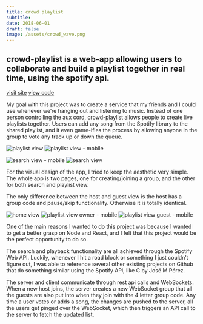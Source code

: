 ```yaml
---
title: crowd playlist
subtitle:
date: 2018-06-01
draft: false
image: /assets/crowd_wave.png
---
```


## crowd-playlist is a web-app allowing users to collaborate and build a playlist together in real time, using the spotify api.

[visit site](http://cly.li/live/crowd)
[view code](https://github.com/claytercek/crowd-playlist)

My goal with this project was to create a service that my friends and I could use whenever we’re hanging out and listening to music. Instead of one person controlling the aux cord, crowd-playlist allows people to create live playlists together. Users can add any song from the Spotify library to the shared playlist, and it even game-ifies the process by allowing anyone in the group to vote any track up or down the queue.

![playlist view](/assets/crowd_owner.png)
![playlist view - mobile](/assets/crowd_guest-mobile.png)

![search view - mobile](/assets/crowd_guest-mobile-search.png)
![search view](/assets/crowd_owner-search.png)

For the visual design of the app, I tried to keep the aesthetic very simple. The whole app is two pages, one for creating/joining a group, and the other for both search and playlist view.

The only difference between the host and guest view is the host has a group code and pause/skip functionality. Otherwise it is totally identical.

![home view](/assets/crowd_home.png)
![playlist view owner - mobile](/assets/crowd_owner-mobile.png)
![playlist view guest - mobile](/assets/crowd_guest-mobile.png)

One of the main reasons I wanted to do this project was because I wanted to get a better grasp on Node and React, and I felt that this project would be the perfect opportunity to do so.

The search and playback functionality are all achieved through the Spotify Web API. Luckily, whenever I hit a road block or something I just couldn’t figure out, I was able to reference several other existing projects on Github that do something similar using the Spotify API, like C by José M Pérez.

The server and client communicate through rest api calls and WebSockets. When a new host joins, the server creates a new WebSocket group that all the guests are also put into when they join with the 4 letter group code. Any time a user votes or adds a song, the changes are pushed to the server, all the users get pinged over the WebSocket, which then triggers an API call to the server to fetch the updated list.